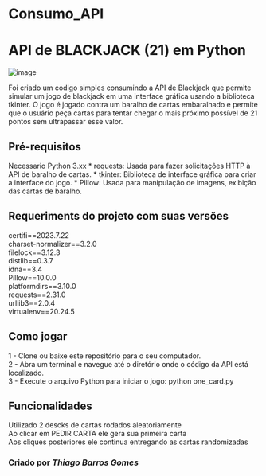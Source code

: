 # Consumo_API

<h1> API de BLACKJACK (21) em Python</h1>

![image](https://github.com/tbgbarros/Consumo_API/assets/111811766/2d56623d-9ff6-465d-8ab8-7fac690d905e)

Foi criado um codigo simples consumindo a API de Blackjack que permite simular um jogo de blackjack em uma interface gráfica usando a biblioteca tkinter. O jogo é jogado contra um baralho de cartas embaralhado e permite que o usuário peça cartas para tentar chegar o mais próximo possível de 21 pontos sem ultrapassar esse valor.

<h2> Pré-requisitos </h2>
  Necessario Python 3.xx
  * requests: Usada para fazer solicitações HTTP à API de baralho de cartas.
  * tkinter: Biblioteca de interface gráfica para criar a interface do jogo.
  * Pillow: Usada para manipulação de imagens, exibição das cartas de baralho.
 
  
<h2> Requeriments do projeto com suas versões</h2>
certifi==2023.7.22<br>
charset-normalizer==3.2.0<br>
filelock==3.12.3<br>
distlib==0.3.7<br>
idna==3.4<br>
Pillow==10.0.0<br>
platformdirs==3.10.0<br>
requests==2.31.0<br>
urllib3==2.0.4<br>
virtualenv==20.24.5

<h2>Como jogar</h2>
1 - Clone ou baixe este repositório para o seu computador.<br>
2 - Abra um terminal e navegue até o diretório onde o código da API está localizado.<br>
3 - Execute o arquivo Python para iniciar o jogo: python one_card.py<br>

<h2>Funcionalidades</h2>
Utilizado 2 descks de cartas rodados aleatoriamente<br>
Ao clicar em PEDIR CARTA ele gera sua primeira carta<br>
Aos cliques posteriores ele continua entregando as cartas randomizadas


<h3>Criado por <b><i>Thiago Barros Gomes</i></b></h3>

